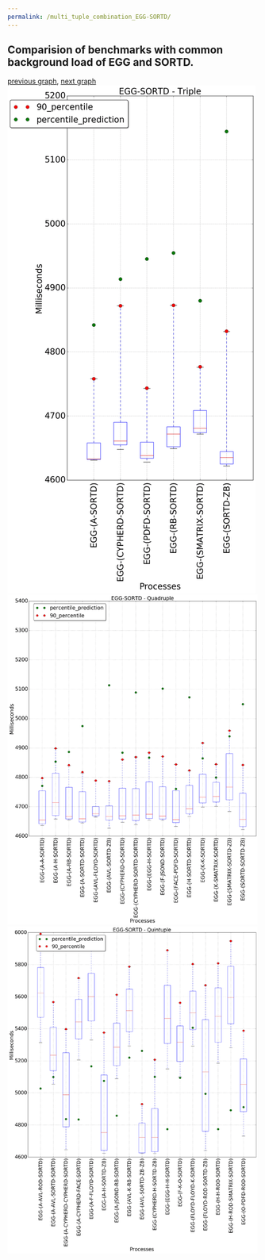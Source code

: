```yaml
---
permalink: /multi_tuple_combination_EGG-SORTD/
---
```



## Comparision of benchmarks with common background load of EGG and SORTD.

[previous graph](../multi_tuple_combination_EGG-SMATRIX/), [next graph](../multi_tuple_combination_EGG-ZB/)
![graph figure](./images/triple/EGG/EGG-SORTD_box.png)![graph figure](./images/quadruple/EGG/EGG-SORTD_box.png)![graph figure](./images/quintuple/EGG/EGG-SORTD_box.png)
